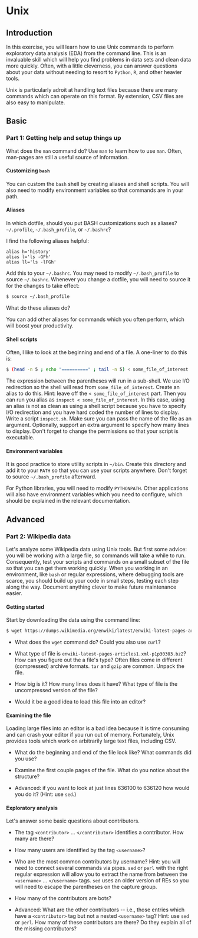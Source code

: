 # Unix

## Introduction

In this exercise, you will learn how to use Unix commands to perform exploratory data analysis (EDA) from the command line.  This is an invaluable skill which will help you find problems in data sets and clean data more quickly.  Often, with a little cleverness, you can answer questions about your data without needing to resort to `Python`, `R`, and other heavier tools.

Unix is particularly adroit at handling text files because there are many commands which can operate on this format.  By extension, CSV files are also easy to manipulate.

## Basic
###  Part 1: Getting help and setup things up

What does the `man` command do?  Use `man` to learn how to use `man`.  Often, man-pages are still a useful source of information.

####  Customizing `bash`

You can custom the `bash` shell by creating aliases and shell scripts.  You will also need to modify environment variables so that commands are in your path.


#### Aliases

In which dotfile, should you put BASH customizations such as aliases?  `~/.profile`, `~/.bash_profile`, or `~/.bashrc`?

I find the following aliases helpful:

```bashrc
alias h='history'
alias l='ls -GFh'
alias ll='ls -lFGh'
```

Add this to your `~/.bashrc`.  You may need to modify `~/.bash_profile` to source `~/.bashrc`.  Whenever you change a dotfile, you will need to source it for the changes to take effect:

```bash
$ source ~/.bash_profile
```

What do these aliases do?

You can add other aliases for commands which you often perform, which will boost your productivity.


#### Shell scripts

Often, I like to look at the beginning and end of a file.  A one-liner to do this is:

```bash
$ (head -n 5 ; echo "==========" ; tail -n 5) < some_file_of_interest
```

The expression between the parentheses will run in a sub-shell.  We use I/O redirection so the shell will read from `some_file_of_interest`.  Create an alias to do this.  Hint: leave off the `< some_file_of_interest` part.  Then you can run you alias as `inspect < some_file_of_interest`.  In this case, using an alias is not as clean as using a shell script because you have to specify I/O redirection and you have hard coded the number of lines to display.  Write a script `inspect.sh`.  Make sure you can pass the name of the file as an argument.  Optionally, support an extra argument to specify how many lines to display.  Don't forget to change the permissions so that your script is executable.


#### Environment variables

It is good practice to store utility scripts in `~/bin`.  Create this directory and add it to your `PATH` so that you can use your scripts anywhere. Don't forget to source `~/.bash_profile` afterward.

For Python libraries, you will need to modify `PYTHONPATH`.  Other applications will also have environment variables which you need to configure, which should be explained in the relevant documentation.

## Advanced

### Part 2: Wikipedia data

Let's analyze some Wikipedia data using Unix tools.  But first some advice:  you will be working with a large file, so commands will take a while to run.  Consequently, test your scripts and commands on a small subset of the file so that you can get them working quickly.  When you working in an environment, like `bash` or regular expressions, where debugging tools are scarce, you should build up your code in small steps, testing each step along the way.  Document anything clever to make future maintenance easier.


#### Getting started

Start by downloading the data using the command line:

```bash
$ wget https://dumps.wikimedia.org/enwiki/latest/enwiki-latest-pages-articles1.xml-p1p30303.bz2
```

*   What does the `wget` command do?  Could you also use `curl`?

*   What type of file is `enwiki-latest-pages-articles1.xml-p1p30303.bz2`?  How can you figure out the a file's type? Often files come in different (compressed) archive formats. `tar` and `gzip` are common.  Unpack the file.

*   How big is it?  How many lines does it have?  What type of file is the uncompressed version of the file?

*   Would it be a good idea to load this file into an editor?


#### Examining the file

Loading large files into an editor is a bad idea because it is time consuming and can crash your editor if you run out of memory.  Fortunately, Unix provides tools which work on arbitrarily large text files, including CSV.

*   What do the beginning and end of the file look like?  What commands did you use?

*   Examine the first couple pages of the file.  What do you notice about the structure?

*   Advanced:   if you want to look at just lines 636100 to 636120 how would you do it?  (Hint: use `sed`.)


#### Exploratory analysis

Let's answer some basic questions about contributors.

*   The tag `<contributor>` ... `</contributor>` identifies a contributor.  How many are there?

*   How many users are identified by the tag `<username>`?

*   Who are the most common contributors by username? Hint: you will need to connect several commands via pipes.  `sed` or `perl` with the right regular expression will allow you to extract the name from between the `<username>` ... `</username>` tags.  `sed` uses an older version of REs so you will need to escape the parentheses on the capture group.

*   How many of the contributors are bots?

*   Advanced:   What are the other contributors -- i.e., those entries which have a `<contributor>` tag but not a nested `<username>` tag?  Hint: use `sed` or `perl`.  How many of these contributors are there?  Do they explain all of the missing contributors?
